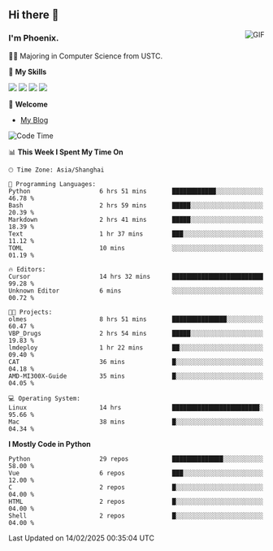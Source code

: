 ## Hi there 👋
<img align="right" alt="GIF" src="https://raw.githubusercontent.com/JoeyBling/JoeyBling/master/pic/pusheencode.gif" />

### I'm Phoenix.

👨‍🎓 Majoring in Computer Science from USTC.

🌟 **My Skills**

![](https://img.shields.io/badge/-Python-3e74a2?style=flat-square&logo=Python&logoColor=fff)
![](https://img.shields.io/badge/-C++-9f62a5?style=flat&logo=cplusplus&logoColor=white)
![](https://img.shields.io/badge/-Linux-185886?style=flat-square&logo=Linux&logoColor=fff)
![](https://img.shields.io/badge/-Rust-ff4136?style=flat-square&logo=Rust&logoColor=fff)

💬 **Welcome**

- [My Blog](https://ysy-phoenix.github.io/)

<!--START_SECTION:waka-->
![Code Time](http://img.shields.io/badge/Code%20Time-1%2C189%20hrs%2012%20mins-blue)

📊 **This Week I Spent My Time On** 

```text
🕑︎ Time Zone: Asia/Shanghai

💬 Programming Languages: 
Python                   6 hrs 51 mins       ████████████░░░░░░░░░░░░░   46.78 % 
Bash                     2 hrs 59 mins       █████░░░░░░░░░░░░░░░░░░░░   20.39 % 
Markdown                 2 hrs 41 mins       █████░░░░░░░░░░░░░░░░░░░░   18.39 % 
Text                     1 hr 37 mins        ███░░░░░░░░░░░░░░░░░░░░░░   11.12 % 
TOML                     10 mins             ░░░░░░░░░░░░░░░░░░░░░░░░░   01.19 % 

🔥 Editors: 
Cursor                   14 hrs 32 mins      █████████████████████████   99.28 % 
Unknown Editor           6 mins              ░░░░░░░░░░░░░░░░░░░░░░░░░   00.72 % 

🐱‍💻 Projects: 
olmes                    8 hrs 51 mins       ███████████████░░░░░░░░░░   60.47 % 
VBP_Drugs                2 hrs 54 mins       █████░░░░░░░░░░░░░░░░░░░░   19.83 % 
lmdeploy                 1 hr 22 mins        ██░░░░░░░░░░░░░░░░░░░░░░░   09.40 % 
CAT                      36 mins             █░░░░░░░░░░░░░░░░░░░░░░░░   04.18 % 
AMD-MI300X-Guide         35 mins             █░░░░░░░░░░░░░░░░░░░░░░░░   04.05 % 

💻 Operating System: 
Linux                    14 hrs              ████████████████████████░   95.66 % 
Mac                      38 mins             █░░░░░░░░░░░░░░░░░░░░░░░░   04.34 % 
```

**I Mostly Code in Python** 

```text
Python                   29 repos            ██████████████░░░░░░░░░░░   58.00 % 
Vue                      6 repos             ███░░░░░░░░░░░░░░░░░░░░░░   12.00 % 
C                        2 repos             █░░░░░░░░░░░░░░░░░░░░░░░░   04.00 % 
HTML                     2 repos             █░░░░░░░░░░░░░░░░░░░░░░░░   04.00 % 
Shell                    2 repos             █░░░░░░░░░░░░░░░░░░░░░░░░   04.00 % 
```




 Last Updated on 14/02/2025 00:35:04 UTC
<!--END_SECTION:waka-->

<!--
**ysy-phoenix/ysy-phoenix** is a ✨ _special_ ✨ repository because its `README.md` (this file) appears on your GitHub profile.

Here are some ideas to get you started:

- 🔭 I’m currently working on ...
- 🌱 I’m currently learning ...
- 👯 I’m looking to collaborate on ...
- 🤔 I’m looking for help with ...
- 💬 Ask me about ...
- 📫 How to reach me: ...
- 😄 Pronouns: ...
- ⚡ Fun fact: ...
-->
